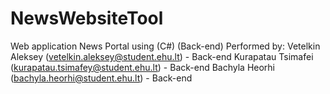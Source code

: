 # NewsWebsiteTool
Web application News Portal using (C#) (Back-end)
Performed by:
Vetelkin Aleksey (vetelkin.aleksey@student.ehu.lt) - Back-end
Kurapatau Tsimafei (kurapatau.tsimafey@student.ehu.lt) - Back-end
Bachyla Heorhi (bachyla.heorhi@student.ehu.lt) - Back-end
